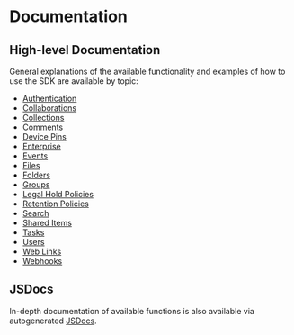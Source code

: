 # Documentation

## High-level Documentation

General explanations of the available functionality and examples of how to use
the SDK are available by topic:

- [Authentication](authentication.md)
- [Collaborations](collaborations.md)
- [Collections](collections.md)
- [Comments](comments.md)
- [Device Pins](device-pins.md)
- [Enterprise](enterprise.md)
- [Events](events.md)
- [Files](files.md)
- [Folders](folders.md)
- [Groups](groups.md)
- [Legal Hold Policies](legal-hold-policies.md)
- [Retention Policies](retention-policies.md)
- [Search](search.md)
- [Shared Items](shared-items.md)
- [Tasks](tasks.md)
- [Users](users.md)
- [Web Links](web-links.md)
- [Webhooks](webhooks.md)

## JSDocs

In-depth documentation of available functions is also available via autogenerated
[JSDocs](https://rawgit.com/box/box-node-sdk/master/docs/jsdoc/index.html).
